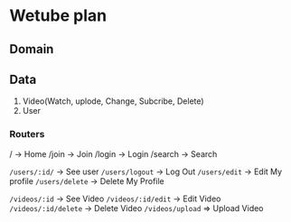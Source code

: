 # Wetube plan

## Domain

## Data

1. Video(Watch, uplode, Change, Subcribe, Delete)
2. User

### Routers

/ -> Home
/join -> Join
/login -> Login
/search -> Search

`/users/:id/` -> See user
`/users/logout` -> Log Out
`/users/edit` -> Edit My profile
`/users/delete` -> Delete My Profile

`/videos/:id` -> See Video
`/videos/:id/edit` -> Edit Video
`/videos/:id/delete` -> Delete Video
`/videos/upload` => Upload Video
